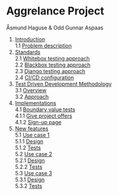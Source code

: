 # Aggrelance Project
Åsmund Haguse & Odd Gunnar Aspaas

1. [Introduction](#intro)  
  1.1 [Problem description](#problem)
2. [Standards](#standard)  
  2.1 [Whitebox testing approach](#whitebox)  
  2.2 [Blackbox testing approach](#blackbox)  
  2.3 [Django testing approach](#django_test)  
  2.4 [CI/CD configuration](#CI_CD)  
3. [Test Driven Development Methodology](#TDD)  
  3.1 [Overview](#TDD_overview)  
  3.2 [Approach](#TDD_approach)  
4. [Implementations](#implementations)  
   4.1 [Boundary value tests](#boundry_value)  
      4.1.1 [Give project offers](#boundry_value_give_offers)  
      4.1.2 [Sign-up page](#boundry_value_sign-up)  
5. [New features](#new_features)    
    5.1 [Use case 1](#usecase1)  
      5.1.1 [Design](#usecase1_design)  
      5.1.2 [Tests](#usecase1_tests)  
    5.2 [Use case 2](#usecase2)  
      5.2.1 [Design](#usecase2_design)  
      5.2.2 [Tests](#usecase2_tests)  
    5.3 [Use case 3](#usecase3)  
      5.3.1 [Design](#usecase3_design)  
      5.3.2 [Tests](#usecase3_tests)  

   
